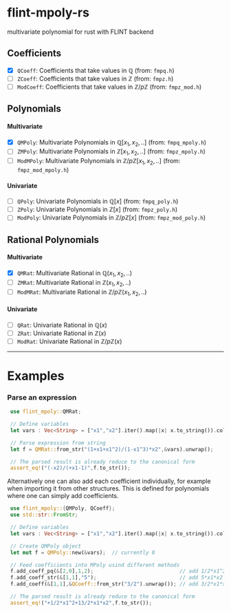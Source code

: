 # flint-mpoly-rs
multivariate polynomial for rust with FLINT backend


## Coefficients
 - [x] `QCoeff`: Coefficients that take values in $\mathbb{Q}$ (from: `fmpq.h`)
 - [ ] `ZCoeff`: Coefficients that take values in $\mathbb{Z}$ (from: `fmpz.h`)
 - [ ] `ModCoeff`: Coefficients that take values in $\mathbb{Z}/p\mathbb{Z}$ (from: `fmpz_mod.h`)

## Polynomials
#### Multivariate
 - [x] `QMPoly`: Multivariate Polynomials in $\mathbb{Q}[x_1,x_2,..]$ (from: `fmpq_mpoly.h`)
 - [ ] `ZMPoly`: Multivariate Polynomials in $\mathbb{Z}[x_1,x_2,..]$ (from: `fmpz_mpoly.h`)
 - [ ] `ModMPoly`: Multivariate Polynomials in $\mathbb{Z}/p\mathbb{Z}[x_1,x_2,..]$ (from: `fmpz_mod_mpoly.h`)
#### Univariate
 - [ ] `QPoly`: Univariate Polynomials in $\mathbb{Q}[x]$ (from: `fmpq_poly.h`)
 - [ ] `ZPoly`: Univariate Polynomials in $\mathbb{Z}[x]$ (from: `fmpz_poly.h`)
 - [ ] `ModPoly`: Univariate Polynomials in $\mathbb{Z}/p\mathbb{Z}[x]$ (from: `fmpz_mod_poly.h`)

## Rational Polynomials
#### Multivariate
 - [x] `QMRat`: Multivariate Rational in $\mathbb{Q}(x_1,x_2,..)$
 - [ ] `ZMRat`: Multivariate Rational in $\mathbb{Z}(x_1,x_2,..)$
 - [ ] `ModMRat`: Multivariate Rational in $\mathbb{Z}/p\mathbb{Z}(x_1,x_2,..)$
#### Univariate
 - [ ] `QRat`: Univariate Rational in $\mathbb{Q}(x)$
 - [ ] `ZRat`: Univariate Rational in $\mathbb{Z}(x)$
 - [ ] `ModRat`: Univariate Rational in $\mathbb{Z}/p\mathbb{Z}(x)$

 ---
 # Examples

### Parse an expression
```rust
 use flint_mpoly::QMRat;

 // Define variables
 let vars : Vec<String> = ["x1","x2"].iter().map(|x| x.to_string()).collect();

 // Parse expression from string
 let f = QMRat::from_str("(1+x1+x1^2)/(1-x1^3)*x2",&vars).unwrap();

 // The parsed result is already reduce to the canonical form
 assert_eq!("(-x2)/(+x1-1)",f.to_str());
```

Alternatively one can also add each coefficient individually, for example when
importing it from other structures.
This is defined for polynomials where one can simply add coefficients.

```rust
 use flint_mpoly::{QMPoly, QCoeff};
 use std::str::FromStr;

 // Define variables
 let vars : Vec<String> = ["x1","x2"].iter().map(|x| x.to_string()).collect();

 // Create QMPoly object
 let mut f = QMPoly::new(&vars);  // currently 0

 // Feed coefficients into MPoly usind different methods
 f.add_coeff_pq(&[2,0],1,2);                            // add 1/2*x1^2
 f.add_coeff_str(&[1,1],"5");                           // add 5*x1*x2
 f.add_coeff(&[1,1],&QCoeff::from_str("3/2").unwrap()); // add 3/2*x1*x2

 // The parsed result is already reduce to the canonical form
 assert_eq!("+1/2*x1^2+13/2*x1*x2",f.to_str());
```
